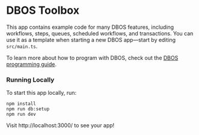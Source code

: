 # DBOS Toolbox

This app contains example code for many DBOS features, including workflows, steps, queues, scheduled workflows, and transactions.
You can use it as a template when starting a new DBOS app&mdash;start by editing `src/main.ts`.

To learn more about how to program with DBOS, check out the [DBOS programming guide](https://docs.dbos.dev/typescript/programming-guide).

### Running Locally

To start this app locally, run:

```shell
npm install
npm run db:setup
npm run dev
```

Visit http://localhost:3000/ to see your app!